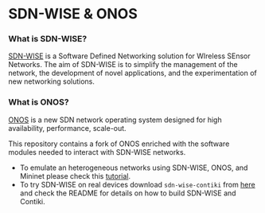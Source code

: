 SDN-WISE & ONOS
====================================

### What is SDN-WISE?
[SDN-WISE](http://sdn-wise.dieei.unict.it) is a Software Defined Networking solution for WIreless SEnsor Networks.
The aim of SDN-WISE is to simplify the management of the network, 
the development of novel applications, and the experimentation of new networking solutions. 

### What is ONOS?
[ONOS](http://www.onosproject.org) is a new SDN network operating system designed for high availability,
performance, scale-out.

This repository contains a fork of ONOS enriched with the software modules needed to interact with SDN-WISE networks.

* To emulate an heterogeneous networks using SDN-WISE, ONOS, and Mininet please check this [tutorial](http://sdn-wise.dieei.unict.it/docs/guides/GetStartedONOS.html).
* To try SDN-WISE on real devices download `sdn-wise-contiki` from [here](https://github.com/sdnwiselab/sdn-wise-contiki) and check the README for details on how to build SDN-WISE and Contiki.


